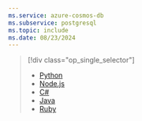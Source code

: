```yaml
---
ms.service: azure-cosmos-db
ms.subservice: postgresql
ms.topic: include
ms.date: 08/23/2024
---
```


> [!div class="op_single_selector"]
>
> * [Python](../quickstart-app-stacks-python.md)
> * [Node.js](../quickstart-app-stacks-nodejs.md)
> * [C#](../quickstart-app-stacks-csharp.md)
> * [Java](../quickstart-app-stacks-java.md)
> * [Ruby](../quickstart-app-stacks-ruby.md)
>

